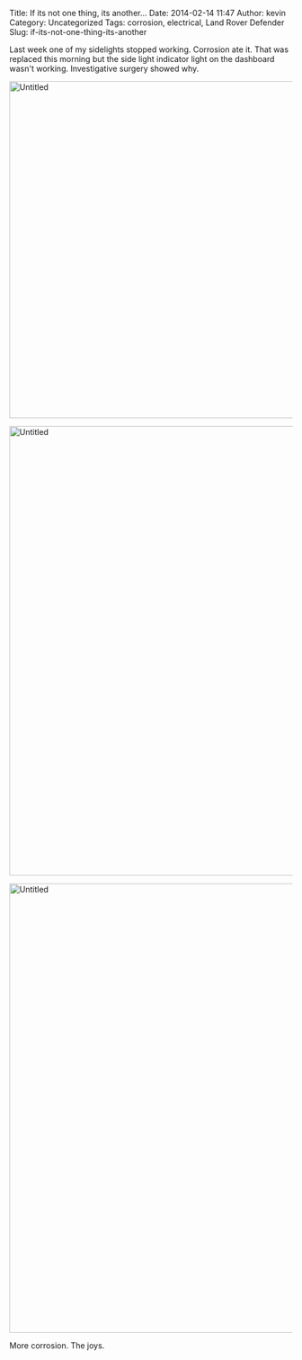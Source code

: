 Title: If its not one thing, its another...
Date: 2014-02-14 11:47
Author: kevin
Category: Uncategorized
Tags: corrosion, electrical, Land Rover Defender
Slug: if-its-not-one-thing-its-another

Last week one of my sidelights stopped working. Corrosion ate it. That
was replaced this morning but the side light indicator light on the
dashboard wasn't working. Investigative surgery showed why.

<a data-flickr-embed="true"  href="https://www.flickr.com/photos/kevinisageek/25384581061/in/album-72157664828355950/" title="Untitled"><img src="https://farm2.staticflickr.com/1629/25384581061_8a30781ab3_c.jpg" width="800" height="600" alt="Untitled"></a>

<a data-flickr-embed="true"  href="https://www.flickr.com/photos/kevinisageek/25358999702/in/album-72157664828355950/" title="Untitled"><img src="https://farm2.staticflickr.com/1707/25358999702_1c06fc38fd_c.jpg" width="600" height="800" alt="Untitled"></a>

<a data-flickr-embed="true"  href="https://www.flickr.com/photos/kevinisageek/25358998422/in/album-72157664828355950/" title="Untitled"><img 
src="https://farm2.staticflickr.com/1699/25358998422_e4bd0c6435_c.jpg" width="600" height="800" alt="Untitled"></a>

More corrosion. The joys.